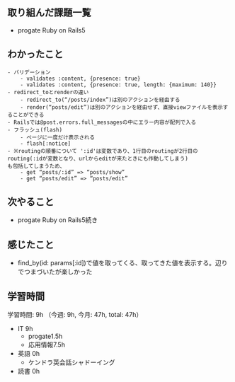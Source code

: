 ## 取り組んだ課題一覧
- progate Ruby on Rails5
## わかったこと
    - バリデーション
        - validates :content, {presence: true}
        - validates :content, {presence: true, length: {maximum: 140}}
    - redirect_toとrenderの違い
        - redirect_to(“/posts/index”)は別のアクションを経由する
        - render(“posts/edit”)は別のアクションを経由せず、直接viewファイルを表示することができる
    - Railsでは@post.errors.full_messagesの中にエラー内容が配列で入る
    - フラッシュ(flash)
        - ページに一度だけ表示される
        - flash[:notice]
    - ※routingの順番について ':id'は変数であり、1行目のroutingが2行目のrouting(:idが変数となり、urlからeditが来たときにも作動してしまう)
    も包括してしまうため、
        - get “posts/:id” => “posts/show”
        - get “posts/edit” => “posts/edit”
## 次やること
- progate Ruby on Rails5続き
## 感じたこと
- find_by(id: params[:id])で値を取ってくる、取ってきた値を表示する。辺りでつまづいたが楽しかった
## 学習時間
学習時間: 9h （今週: 9h, 今月: 47h, total: 47h）
- IT 9h
  - progate1.5h
  - 応用情報7.5h
- 英語 0h
  - ケンドラ英会話シャドーイング
- 読書 0h


